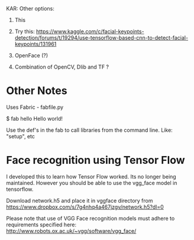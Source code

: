 KAR: Other options: 

1. This 

2. Try this: https://www.kaggle.com/c/facial-keypoints-detection/forums/t/19294/use-tensorflow-based-cnn-to-detect-facial-keypoints/131961

3. OpenFace (?) 

4. Combination of OpenCV, Dlib and TF ? 

Other Notes
======================

Uses Fabric - fabfile.py 

$ fab hello
Hello world!

Use the def's in the fab to call libraries from the command line. Like: "setup", etc 






Face recognition using Tensor Flow
======================
I developed this to learn how Tensor Flow worked. Its no longer being maintained. However you should be able to use the vgg_face model in tensorflow. 

Download network.h5 and place it in vggface directory from 
https://www.dropbox.com/s/7g4nhq4a467jzgv/network.h5?dl=0

Please note that use of VGG Face recognition models must adhere to requirements specified here: http://www.robots.ox.ac.uk/~vgg/software/vgg_face/

